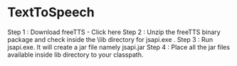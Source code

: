 # TextToSpeech

Step 1 : Download freeTTS - Click here
Step 2 : Unzip the freeTTS binary package and check inside the \lib directory for jsapi.exe .
Step 3 : Run jsapi.exe. It will create a jar file namely jsapi.jar
Step 4 : Place all the jar files available inside lib directory to your classpath.

